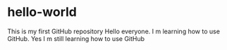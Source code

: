 # hello-world
This is my first GitHub repository
Hello everyone. 
I m learning how to use GitHub.
Yes I m still learning how to use GitHub
